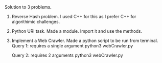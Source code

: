 Solution to 3 problems.

1. Reverse Hash problem.
    I used C++ for this as I prefer C++ for algorithimic challenges.

2. Python URI task.
    Made a module. Import it and use the methods.

3. Implement a Web Crawler.
    Made a python script to be run from terminal.
    Query 1: requires a single argument
    python3 webCrawler.py <keyword>

    Query 2: requires 2 arguments
    python3 webCrawler.py <page number> <keyword>
